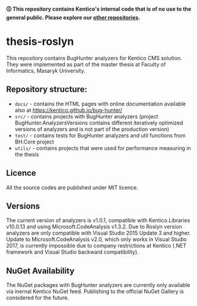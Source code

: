 **🛈 This repository contains Kentico's internal code that is of no use to the general public. Please explore our [other repositories](https://github.com/Kentico).**

# thesis-roslyn
This repository contains BugHunter analyzers for Kentico CMS solution. They were implemented as part of the master thesis at Faculty of Informatics, Masaryk University.

## Repository structure:
- `docs/` - contains the HTML pages with online documentation available also at https://kentico.github.io/bug-hunter/
- `src/` - contains projects with BugHunter analyzers (project BugHunter.AnalyzersVersions contains different iteratively optimized versions of analyzers and is not part of the production version)
- `test/` - contains tests for BugHunter analyzers and util functions from BH.Core project
- `utils/` - contains projects that were used for performance measuring in the thesis

## Licence
All the source codes are published under MIT licence.

## Versions
The current version of analyzers is v1.0.1, compatible with Kentico.Libraries v10.0.13 and using Microsoft.CodeAnalysis v1.3.2.
Due to Roslyn version analyzers are only compatible with Visual Studio 2015 Update 3 and higher. Update to Microsoft.CodeAnalysis v2.0, which only works in Visual Studio 2017, is currently impossible due to company restrictions at Kentico (.NET framework and Visual Studio backward compatibility).

## NuGet Availability
The NuGet packages with BugHunter analyzers are currently only available via inernal Kentico NuGet feed. Publishing to the official NuGet Gallery is considered for the future.
